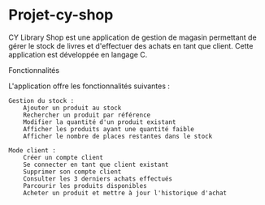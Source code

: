 # Projet-cy-shop


CY Library Shop est une application de gestion de magasin permettant de gérer le stock de livres et d'effectuer des achats en tant que client. 
Cette application est développée en langage C.

Fonctionnalités

L'application offre les fonctionnalités suivantes :

    Gestion du stock :
        Ajouter un produit au stock
        Rechercher un produit par référence
        Modifier la quantité d'un produit existant
        Afficher les produits ayant une quantité faible
        Afficher le nombre de places restantes dans le stock

    Mode client :
        Créer un compte client
        Se connecter en tant que client existant
        Supprimer son compte client
        Consulter les 3 derniers achats effectués
        Parcourir les produits disponibles
        Acheter un produit et mettre à jour l'historique d'achat
 
